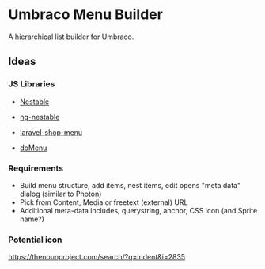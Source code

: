 # Umbraco Menu Builder

A hierarchical list builder for Umbraco.

## Ideas

### JS Libraries

- [Nestable](https://github.com/dbushell/Nestable)
- [ng-nestable](https://github.com/kamilkp/ng-nestable)

- [laravel-shop-menu](https://github.com/msurguy/laravel-shop-menu)
- [doMenu](https://github.com/mechanicious/domenu)


### Requirements

- Build menu structure, add items, nest items, edit opens "meta data" dialog (similar to Photon)
- Pick from Content, Media or freetext (external) URL
- Additional meta-data includes, querystring, anchor, CSS icon (and Sprite name?)


### Potential icon

https://thenounproject.com/search/?q=indent&i=2835
